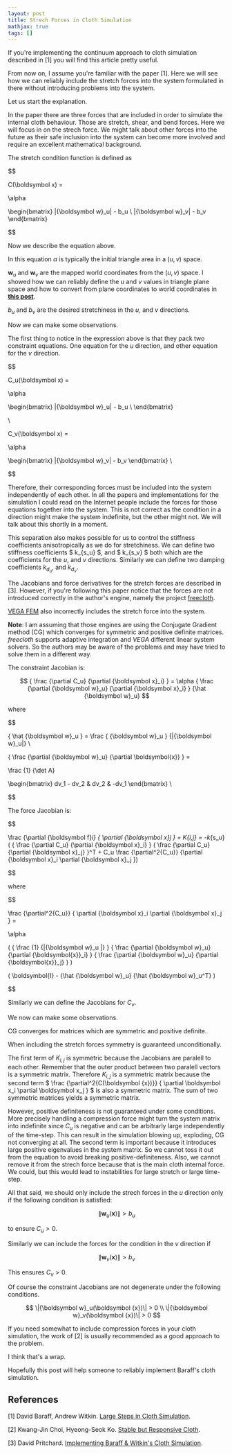 ```yaml
---
layout: post
title: Strech Forces in Cloth Simulation
mathjax: true
tags: []
---
```


If you're implementing the continuum approach to cloth simulation described in [1] you will find this article pretty useful.

From now on, I assume you're familiar with the paper [1]. 
Here we will see how we can reliably include the stretch forces into the system formulated in there without introducing problems into the system.

Let us start the explanation.

In the paper there are three forces that are included in order to simulate the internal cloth behaviour.
Those are stretch, shear, and bend forces. 
Here we will focus in on the strech force. 
We might talk about other forces into the future as their safe inclusion into the system can become more 
involved and require an excellent mathematical background. 

The stretch condition function is defined as

$$

C(\boldsymbol x) = 

\alpha 

\begin{bmatrix}
	\|{\boldsymbol w}_u\| - b_u \\
	\|{\boldsymbol w}_v\| - b_v
\end{bmatrix}

$$

Now we describe the equation above.

In this equation $\alpha$ is typically the initial triangle area in a $(u, v)$ space.

${\boldsymbol w}_u$ and ${\boldsymbol w}_v$ are the mapped world coordinates from the $(u, v)$ space. I showed how we can reliably define the $u$ and $v$ values in triangle plane space and 
how to convert from plane coordinates to world coordinates in 
[**this post**](https://irlanrobson.github.io/2019/06/29/computing-(u,v)-coordinates-for-a-triangle/). 

$b_u$ and $b_v$ are the desired stretchiness in the $u$, and $v$ directions.

Now we can make some observations. 

The first thing to notice in the expression above is that they pack two constraint equations. One equation for the $u$ direction, and other equation for the $v$ direction.

$$

C_u(\boldsymbol x) = 

\alpha 

\begin{bmatrix}
	\|{\boldsymbol w}_u\| - b_u \\
\end{bmatrix}

\\

C_v(\boldsymbol x) = 

\alpha 

\begin{bmatrix}
	\|{\boldsymbol w}_v\| - b_v
\end{bmatrix} \\

$$

Therefore, their corresponding forces must be included into the system independently of each other. 
In all the papers and implementations for the simulation I could read on the Internet people include the forces for those equations together into the system.
This is not correct as the condition in a direction might make the system indefinite, but the other might not. 
We will talk about this shortly in a moment. 

This separation also makes possible for us to control the stiffness coefficients anisotropically as we do for stretchiness. 
We can define two stiffness coefficients $ k_{s_u} $, and $ k_{s_v} $ both which are the coefficients for the $u$, and $v$ directions. 
Similarly we can define two damping coefficients $k_{d_u}$, and $k_{d_v}$.

The Jacobians and force derivatives for the stretch forces are described in [3]. 
However, if you're following this paper notice that the forces are not introduced correctly in the author's engine, 
namely the project [freecloth](http://davidpritchard.org/freecloth/). 

[VEGA FEM](http://run.usc.edu/vega/) also incorrectly includes the stretch force into the system.

**Note**: I am assuming that those engines are using the Conjugate Gradient method (CG) which converges for symmetric and positive definite matrices. 
*freecloth* supports adaptive integration and *VEGA* different linear system solvers. So the authors may be aware of the problems and may have tried to solve them in a 
different way.

The constraint Jacobian is:

$$
{ \frac {\partial C_u} {\partial {\boldsymbol x}_i} } = \alpha { \frac {\partial {\boldsymbol w}_u} {\partial {\boldsymbol x}_i} } {\hat {\boldsymbol w}_u}
$$

where

$$

{ \hat {\boldsymbol w}_u } = \frac { {\boldsymbol w}_u } {\|{\boldsymbol w}_u\|} \\

{ \frac {\partial {\boldsymbol w}_u} {\partial \boldsymbol{x}} } =

\frac {1} {\det A}

\begin{bmatrix}
	dv_1 - dv_2 & dv_2 & -dv_1
\end{bmatrix} \\

$$

The force Jacobian is:

$$

\frac {\partial {\boldsymbol f}_i} { \partial {\boldsymbol x}_j } = 
K_{i,j} = 
-k_{s_u} 
( { \frac {\partial C_u} {\partial {\boldsymbol x}_i} } { \frac {\partial C_u} {\partial {\boldsymbol x}_j} }^T + 
C_u 
\frac {\partial^2{C_u}} {\partial {\boldsymbol x}_i \partial {\boldsymbol x}_j })

$$

where 

$$

\frac {\partial^2{C_u}} { \partial {\boldsymbol x}_i \partial {\boldsymbol x}_j } = 

\alpha 

( 
{ \frac {1} {\|{\boldsymbol w}_u \|} } 
{ \frac {\partial {\boldsymbol w}_u} {\partial {\boldsymbol{x}}_i} }
{ \frac {\partial {\boldsymbol w}_u} {\partial {\boldsymbol{x}}_j} } 
) 

(
\boldsymbol{I} - {\hat {\boldsymbol w}_u} {\hat {\boldsymbol w}_u^T}
)

$$

Similarly we can define the Jacobians for $C_v$.

We now can make some observations.

CG converges for matrices which are symmetric and positive definite. 

When including the stretch forces symmetry is guaranteed unconditionally.

The first term of $K_{i,j}$ is symmetric because the Jacobians are paralell to each other. 
Remember that the outer product between two paralell vectors is a symmetric matrix. 
Therefore $K_{i,j}$ is a symmetric matrix because the second term $ \frac {\partial^2{C(\boldsymbol {x})}} { \partial \boldsymbol x_i \partial \boldsymbol x_j } $ is also a symmetric matrix.
The sum of two symmetric matrices yields a symmetric matrix.

However, positive definiteness is not guaranteed under some conditions.
More precisely handling a compression force might turn the system matrix into indefinite since $C_u$ is negative and can be arbitrarly large independently of the time-step.
This can result in the simulation blowing up, exploding, CG not converging at all.
The second term is important because it introduces large positive eigenvalues in the system matrix. So we cannot toss it out from the equation to avoid breaking positive-definiteness.
Also, we cannot remove it from the strech force because that is the main cloth internal force. We could, but this would lead to instabilities for large stretch or large time-step.

All that said, we should only include the strech forces in the $u$ direction only if the following condition is satisfied:

$$
\|{\boldsymbol w}_u(\boldsymbol {x})\| > b_u
$$

to ensure $C_u > 0$.

Similarly we can include the forces for the condition in the $v$ direction if

$$
\|{\boldsymbol w}_v(\boldsymbol {x})\| > b_v
$$

This ensures $C_v > 0$.

Of course the constraint Jacobians are not degenerate under the following conditions.

$$
\|{\boldsymbol w}_u(\boldsymbol {x})\| > 0 \\
\|{\boldsymbol w}_v(\boldsymbol {x})\| > 0
$$

If you need somewhat to include compression forces in your cloth simulation, the work of [2] is usually recommended as a good approach to the problem.

I think that's a wrap. 

Hopefully this post will help someone to reliably implement Baraff's cloth simulation.

## References

[1] David Baraff, Andrew Witkin. [Large Steps in Cloth Simulation](https://www.cs.cmu.edu/~baraff/papers/sig98.pdf).

[2] Kwang-Jin Choi, Hyeong-Seok Ko. [Stable but Responsive Cloth](http://graphics.snu.ac.kr/~kjchoi/publication/cloth.pdf).

[3] David Pritchard. [Implementing Baraff & Witkin's Cloth Simulation](http://davidpritchard.org/freecloth/docs/report.pdf).
